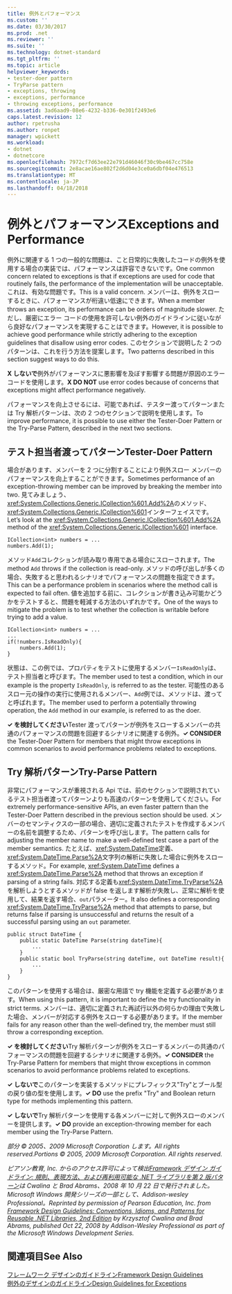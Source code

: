 ```yaml
---
title: 例外とパフォーマンス
ms.custom: ''
ms.date: 03/30/2017
ms.prod: .net
ms.reviewer: ''
ms.suite: ''
ms.technology: dotnet-standard
ms.tgt_pltfrm: ''
ms.topic: article
helpviewer_keywords:
- tester-doer pattern
- TryParse pattern
- exceptions, throwing
- exceptions, performance
- throwing exceptions, performance
ms.assetid: 3ad6aad9-08e6-4232-b336-0e301f2493e6
caps.latest.revision: 12
author: rpetrusha
ms.author: ronpet
manager: wpickett
ms.workload:
- dotnet
- dotnetcore
ms.openlocfilehash: 7972cf7d63ee22e791d46046f30c9be467cc758e
ms.sourcegitcommit: 2e8acae16ae802f2d6d04e3ce0a6dbf04e476513
ms.translationtype: MT
ms.contentlocale: ja-JP
ms.lasthandoff: 04/18/2018
---
```

# <a name="exceptions-and-performance"></a><span data-ttu-id="f60fd-102">例外とパフォーマンス</span><span class="sxs-lookup"><span data-stu-id="f60fd-102">Exceptions and Performance</span></span>
<span data-ttu-id="f60fd-103">例外に関連する 1 つの一般的な問題は、こと日常的に失敗したコードの例外を使用する場合の実装では、パフォーマンスは許容できないです。</span><span class="sxs-lookup"><span data-stu-id="f60fd-103">One common concern related to exceptions is that if exceptions are used for code that routinely fails, the performance of the implementation will be unacceptable.</span></span> <span data-ttu-id="f60fd-104">これは、有効な問題です。</span><span class="sxs-lookup"><span data-stu-id="f60fd-104">This is a valid concern.</span></span> <span data-ttu-id="f60fd-105">メンバーは、例外をスローするときに、パフォーマンスが桁違い低速にできます。</span><span class="sxs-lookup"><span data-stu-id="f60fd-105">When a member throws an exception, its performance can be orders of magnitude slower.</span></span> <span data-ttu-id="f60fd-106">ただし、厳密にエラー コードの使用を許可しない例外のガイドラインに従いながら良好なパフォーマンスを実現することはできます。</span><span class="sxs-lookup"><span data-stu-id="f60fd-106">However, it is possible to achieve good performance while strictly adhering to the exception guidelines that disallow using error codes.</span></span> <span data-ttu-id="f60fd-107">このセクションで説明した 2 つのパターンは、これを行う方法を提案します。</span><span class="sxs-lookup"><span data-stu-id="f60fd-107">Two patterns described in this section suggest ways to do this.</span></span>  
  
 <span data-ttu-id="f60fd-108">**X しないで**例外がパフォーマンスに悪影響を及ぼす影響する問題が原因のエラー コードを使用します。</span><span class="sxs-lookup"><span data-stu-id="f60fd-108">**X DO NOT** use error codes because of concerns that exceptions might affect performance negatively.</span></span>  
  
 <span data-ttu-id="f60fd-109">パフォーマンスを向上させるには、可能であれば、テスター渡ってパターンまたは Try 解析パターンは、次の 2 つのセクションで説明を使用します。</span><span class="sxs-lookup"><span data-stu-id="f60fd-109">To improve performance, it is possible to use either the Tester-Doer Pattern or the Try-Parse Pattern, described in the next two sections.</span></span>  
  
## <a name="tester-doer-pattern"></a><span data-ttu-id="f60fd-110">テスト担当者渡ってパターン</span><span class="sxs-lookup"><span data-stu-id="f60fd-110">Tester-Doer Pattern</span></span>  
 <span data-ttu-id="f60fd-111">場合があります、メンバーを 2 つに分割することにより例外スロー メンバーのパフォーマンスを向上することができます。</span><span class="sxs-lookup"><span data-stu-id="f60fd-111">Sometimes performance of an exception-throwing member can be improved by breaking the member into two.</span></span> <span data-ttu-id="f60fd-112">見てみましょう、<xref:System.Collections.Generic.ICollection%601.Add%2A>のメソッド、<xref:System.Collections.Generic.ICollection%601>インターフェイスです。</span><span class="sxs-lookup"><span data-stu-id="f60fd-112">Let’s look at the <xref:System.Collections.Generic.ICollection%601.Add%2A> method of the <xref:System.Collections.Generic.ICollection%601> interface.</span></span>  
  
```  
ICollection<int> numbers = ...   
numbers.Add(1);  
```  
  
 <span data-ttu-id="f60fd-113">メソッド`Add`コレクションが読み取り専用である場合にスローされます。</span><span class="sxs-lookup"><span data-stu-id="f60fd-113">The method `Add` throws if the collection is read-only.</span></span> <span data-ttu-id="f60fd-114">メソッドの呼び出しが多くの場合、失敗すると思われるシナリオでパフォーマンスの問題を指定できます。</span><span class="sxs-lookup"><span data-stu-id="f60fd-114">This can be a performance problem in scenarios where the method call is expected to fail often.</span></span> <span data-ttu-id="f60fd-115">値を追加する前に、コレクションが書き込み可能かどうかをテストすると、問題を軽減する方法のいずれかです。</span><span class="sxs-lookup"><span data-stu-id="f60fd-115">One of the ways to mitigate the problem is to test whether the collection is writable before trying to add a value.</span></span>  
  
```  
ICollection<int> numbers = ...   
...  
if(!numbers.IsReadOnly){  
    numbers.Add(1);  
}  
```  
  
 <span data-ttu-id="f60fd-116">状態は、この例では、プロパティをテストに使用するメンバー`IsReadOnly`は、テスト担当者と呼びます。</span><span class="sxs-lookup"><span data-stu-id="f60fd-116">The member used to test a condition, which in our example is the property `IsReadOnly`, is referred to as the tester.</span></span> <span data-ttu-id="f60fd-117">可能性のあるスロー元の操作の実行に使用されるメンバー、`Add`例では、メソッドは、渡ってと呼ばれます。</span><span class="sxs-lookup"><span data-stu-id="f60fd-117">The member used to perform a potentially throwing operation, the `Add` method in our example, is referred to as the doer.</span></span>  
  
 <span data-ttu-id="f60fd-118">**✓ を検討してください**Tester 渡ってパターンが例外をスローするメンバーの共通のパフォーマンスの問題を回避するシナリオに関連する例外。</span><span class="sxs-lookup"><span data-stu-id="f60fd-118">**✓ CONSIDER** the Tester-Doer Pattern for members that might throw exceptions in common scenarios to avoid performance problems related to exceptions.</span></span>  
  
## <a name="try-parse-pattern"></a><span data-ttu-id="f60fd-119">Try 解析パターン</span><span class="sxs-lookup"><span data-stu-id="f60fd-119">Try-Parse Pattern</span></span>  
 <span data-ttu-id="f60fd-120">非常にパフォーマンスが重視される Api では、前のセクションで説明されているテスト担当者渡ってパターンよりも高速のパターンを使用してください。</span><span class="sxs-lookup"><span data-stu-id="f60fd-120">For extremely performance-sensitive APIs, an even faster pattern than the Tester-Doer Pattern described in the previous section should be used.</span></span> <span data-ttu-id="f60fd-121">メンバーのセマンティクスの一部の場合、適切に定義されたテストを作成するメンバーの名前を調整するため、パターンを呼び出します。</span><span class="sxs-lookup"><span data-stu-id="f60fd-121">The pattern calls for adjusting the member name to make a well-defined test case a part of the member semantics.</span></span> <span data-ttu-id="f60fd-122">たとえば、<xref:System.DateTime>定義、<xref:System.DateTime.Parse%2A>文字列の解析に失敗した場合に例外をスローするメソッド。</span><span class="sxs-lookup"><span data-stu-id="f60fd-122">For example, <xref:System.DateTime> defines a <xref:System.DateTime.Parse%2A> method that throws an exception if parsing of a string fails.</span></span> <span data-ttu-id="f60fd-123">対応する定義も<xref:System.DateTime.TryParse%2A>を解析しようとするメソッドが false を返します解析が失敗し、正常に解析を使用して、結果を返す場合、`out`パラメーター。</span><span class="sxs-lookup"><span data-stu-id="f60fd-123">It also defines a corresponding <xref:System.DateTime.TryParse%2A> method that attempts to parse, but returns false if parsing is unsuccessful and returns the result of a successful parsing using an `out` parameter.</span></span>  
  
```  
public struct DateTime {  
    public static DateTime Parse(string dateTime){   
        ...   
    }  
    public static bool TryParse(string dateTime, out DateTime result){  
        ...  
    }  
}  
```  
  
 <span data-ttu-id="f60fd-124">このパターンを使用する場合は、厳密な用語で try 機能を定義する必要があります。</span><span class="sxs-lookup"><span data-stu-id="f60fd-124">When using this pattern, it is important to define the try functionality in strict terms.</span></span> <span data-ttu-id="f60fd-125">メンバーは、適切に定義された再試行以外の何らかの理由で失敗した場合、メンバーが対応する例外をスローする必要があります。</span><span class="sxs-lookup"><span data-stu-id="f60fd-125">If the member fails for any reason other than the well-defined try, the member must still throw a corresponding exception.</span></span>  
  
 <span data-ttu-id="f60fd-126">**✓ を検討してください**Try 解析パターンが例外をスローするメンバーの共通のパフォーマンスの問題を回避するシナリオに関連する例外。</span><span class="sxs-lookup"><span data-stu-id="f60fd-126">**✓ CONSIDER** the Try-Parse Pattern for members that might throw exceptions in common scenarios to avoid performance problems related to exceptions.</span></span>  
  
 <span data-ttu-id="f60fd-127">**✓ しないで**このパターンを実装するメソッドにプレフィックス"Try"とブール型の戻り値の型を使用します。</span><span class="sxs-lookup"><span data-stu-id="f60fd-127">**✓ DO** use the prefix "Try" and Boolean return type for methods implementing this pattern.</span></span>  
  
 <span data-ttu-id="f60fd-128">**✓ しないで**Try 解析パターンを使用する各メンバーに対して例外スローのメンバーを提供します。</span><span class="sxs-lookup"><span data-stu-id="f60fd-128">**✓ DO** provide an exception-throwing member for each member using the Try-Parse Pattern.</span></span>  
  
 <span data-ttu-id="f60fd-129">*部分 © 2005、2009 Microsoft Corporation します。All rights reserved.*</span><span class="sxs-lookup"><span data-stu-id="f60fd-129">*Portions © 2005, 2009 Microsoft Corporation. All rights reserved.*</span></span>  
  
 <span data-ttu-id="f60fd-130">*ピアソン教育, Inc. からのアクセス許可によって検出[Framework デザイン ガイドライン: 規則、表現方法、および再利用可能な .NET ライブラリを第 2 版パターン](https://www.informit.com/store/framework-design-guidelines-conventions-idioms-and-9780321545619)は Cwalina と Brad Abrams、2008 年 10 月 22 日で発行されました。Microsoft Windows 開発シリーズの一部として、Addison-wesley Professional。*</span><span class="sxs-lookup"><span data-stu-id="f60fd-130">*Reprinted by permission of Pearson Education, Inc. from [Framework Design Guidelines: Conventions, Idioms, and Patterns for Reusable .NET Libraries, 2nd Edition](https://www.informit.com/store/framework-design-guidelines-conventions-idioms-and-9780321545619) by Krzysztof Cwalina and Brad Abrams, published Oct 22, 2008 by Addison-Wesley Professional as part of the Microsoft Windows Development Series.*</span></span>  
  
## <a name="see-also"></a><span data-ttu-id="f60fd-131">関連項目</span><span class="sxs-lookup"><span data-stu-id="f60fd-131">See Also</span></span>  
 [<span data-ttu-id="f60fd-132">フレームワーク デザインのガイドライン</span><span class="sxs-lookup"><span data-stu-id="f60fd-132">Framework Design Guidelines</span></span>](../../../docs/standard/design-guidelines/index.md)  
 [<span data-ttu-id="f60fd-133">例外のデザインのガイドライン</span><span class="sxs-lookup"><span data-stu-id="f60fd-133">Design Guidelines for Exceptions</span></span>](../../../docs/standard/design-guidelines/exceptions.md)

